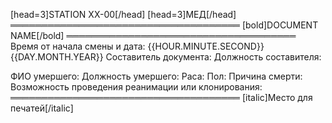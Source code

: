 [head=3]STATION XX-00[/head]
[head=3]МЕД[/head]
═════════════════════════════════════
[bold]DOCUMENT NAME[/bold]
═════════════════════════════════════
Время от начала смены и дата: {{HOUR.MINUTE.SECOND}} {{DAY.MONTH.YEAR}}
Составитель документа:
Должность составителя:

ФИО умершего:
Должность умершего:
Раса:
Пол:
Причина смерти:
Возможность проведения реанимации или клонирования:
═════════════════════════════════════
[italic]Место для печатей[/italic]
